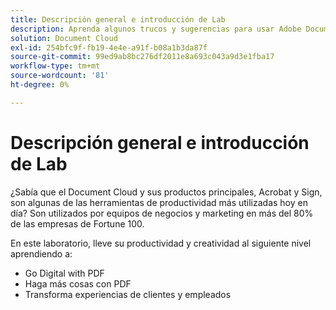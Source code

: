 ```yaml
---
title: Descripción general e introducción de Lab
description: Aprenda algunos trucos y sugerencias para usar Adobe Document Cloud
solution: Document Cloud
exl-id: 254bfc9f-fb19-4e4e-a91f-b08a1b3da87f
source-git-commit: 99ed9ab8bc276df2011e8a693c043a9d3e1fba17
workflow-type: tm+mt
source-wordcount: '81'
ht-degree: 0%

---
```


# Descripción general e introducción de Lab

¿Sabía que el Document Cloud y sus productos principales, Acrobat y Sign, son algunas de las herramientas de productividad más utilizadas hoy en día? Son utilizados por equipos de negocios y marketing en más del 80% de las empresas de Fortune 100.

En este laboratorio, lleve su productividad y creatividad al siguiente nivel aprendiendo a:

* Go Digital with PDF
* Haga más cosas con PDF
* Transforma experiencias de clientes y empleados
